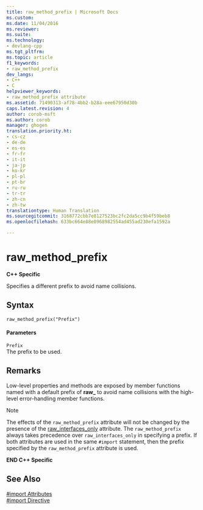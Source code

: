 ```yaml
---
title: raw_method_prefix | Microsoft Docs
ms.custom: 
ms.date: 11/04/2016
ms.reviewer: 
ms.suite: 
ms.technology:
- devlang-cpp
ms.tgt_pltfrm: 
ms.topic: article
f1_keywords:
- raw_method_prefix
dev_langs:
- C++
- C
helpviewer_keywords:
- raw_method_prefix attribute
ms.assetid: 71490313-af78-4bb2-b28a-eee67950d30b
caps.latest.revision: 4
author: corob-msft
ms.author: corob
manager: ghogen
translation.priority.ht:
- cs-cz
- de-de
- es-es
- fr-fr
- it-it
- ja-jp
- ko-kr
- pl-pl
- pt-br
- ru-ru
- tr-tr
- zh-cn
- zh-tw
translationtype: Human Translation
ms.sourcegitcommit: 3168772cbb7e8127523bc2fc2da5cc9b4f59beb8
ms.openlocfilehash: 633bc664e88e8968982554ad455ad230efa1592a

---
```

# raw_method_prefix
**C++ Specific**  
  
 Specifies a different prefix to avoid name collisions.  
  
## Syntax  
  
```  
raw_method_prefix("Prefix")  
```  
  
#### Parameters  
 `Prefix`  
 The prefix to be used.  
  
## Remarks  
 Low-level properties and methods are exposed by member functions named with a default prefix of **raw_** to avoid name collisions with the high-level error-handling member functions.  
  
> [!NOTE]
>  The effects of the `raw_method_prefix` attribute will not be changed by the presence of the [raw_interfaces_only](#_predir_raw_interfaces_only) attribute. The `raw_method_prefix` always takes precedence over `raw_interfaces_only` in specifying a prefix. If both attributes are used in the same `#import` statement, then the prefix specified by the `raw_method_prefix` attribute is used.  
  
 **END C++ Specific**  
  
## See Also  
 [#import Attributes](../preprocessor/hash-import-attributes-cpp.md)   
 [#import Directive](../preprocessor/hash-import-directive-cpp.md)


<!--HONumber=Jan17_HO1-->



